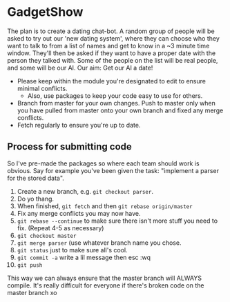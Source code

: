 # GadgetShow

The plan is to create a dating chat-bot.
A random group of people will be asked to try out our 'new dating system', where they can choose who they want to talk to from a list of names and get to know in a ~3 minute time window.
They'll then be asked if they want to have a proper date with the person they talked with.
Some of the people on the list will be real people, and some will be our AI.
Our aim: Get our AI a date!

* Please keep within the module you're designated to edit to ensure minimal conflicts.
    * Also, use packages to keep your code easy to use for others.
* Branch from master for your own changes. Push to master only when you have pulled from master onto your own branch and fixed any merge conflicts.
* Fetch regularly to ensure you're up to date.

## Process for submitting code
So I've pre-made the packages so where each team should work is obvious.
Say for example you've been given the task: "implement a parser for the stored data".

1. Create a new branch, e.g. `git checkout parser`.
2. Do yo thang.
3. When finished, `git fetch` and then `git rebase origin/master`
4. Fix any merge conflicts you may now have.
5. `git rebase --continue` to make sure there isn't more stuff you need to fix. (Repeat 4-5 as necessary)
6. `git checkout master`
7. `git merge parser` (use whatever branch name you chose.
8. `git status` just to make sure all's cool.
9. `git commit -a` write a lil message then esc :wq
10. `git push`

This way we can always ensure that the master branch will ALWAYS compile. It's really difficult for everyone if there's broken code on the master branch xo
